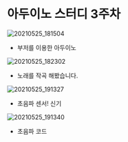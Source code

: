 # 아두이노 스터디 3주차

![20210525_181504](https://user-images.githubusercontent.com/49608953/119478930-25f74d00-bd8b-11eb-9aab-62ebf7ea59d3.jpg)
- 부저를 이용한 아두이노

![20210525_182302](https://user-images.githubusercontent.com/49608953/119478978-2b549780-bd8b-11eb-814b-73e0681b3a95.jpg)
- 노래를 작곡 해봤습니다.

![20210525_191327](https://user-images.githubusercontent.com/49608953/119481480-b6cf2800-bd8d-11eb-8b1c-0ce0b9851479.jpg)
- 초음파 센서! 신기

![20210525_191340](https://user-images.githubusercontent.com/49608953/119481504-bfbff980-bd8d-11eb-984c-585b22bdd035.jpg)
- 초음파 코드
